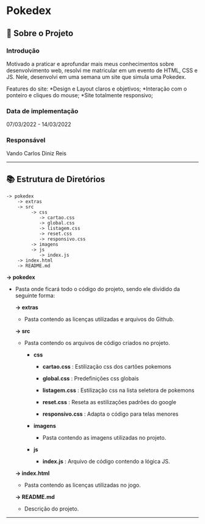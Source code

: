 # Pokedex
## 🔎 Sobre o Projeto
### Introdução

Motivado a praticar e aprofundar mais meus conhecimentos sobre desenvolvimento web, resolvi me matricular em um evento de HTML, CSS e JS. Nele, desenvolvi em uma semana um site que simula uma Pokedex.

Features do site:
*Design e Layout claros e objetivos;
*Interação com o ponteiro e cliques do mouse;
*Site totalmente responsivo;

### Data de implementação
07/03/2022 - 14/03/2022

### Responsável
Vando Carlos Diniz Reis

---
## 📚 Estrutura de Diretórios 
```
-> pokedex
    -> extras
    -> src
         -> css
            -> cartao.css
            -> global.css
            -> listagem.css
            -> reset.css
            -> responsivo.css
         -> imagens
         -> js
            -> index.js
    -> index.html
    -> README.md
```
__-> pokedex__
- Pasta onde ficará todo o código do projeto, sendo ele dividido da seguinte forma:

  __-> extras__
  - Pasta contendo as licenças utilizadas e arquivos do Github.
  
  __-> src__
  - Pasta contendo os arquivos de código criados no projeto.
  
    - __css__
    
      - __cartao.css__ : Estilização css dos cartões pokemons 
        
      - __global.css__ : Predefinições css globais
        
      - __listagem.css__ : Estilização css na lista seletora de pokemons
        
      - __reset.css__ : Reseta as estilizações padrões do google
        
      - __responsivo.css__ : Adapta o código para telas menores
      
    - __imagens__
      - Pasta contendo as imagens utilizadas no projeto.
      
    - __js__
    
      - __index.js__ : Arquivo de código contendo a lógica JS.
      
  __-> index.html__
  - Pasta contendo as licenças utilizadas no jogo.
  
  __-> README.md__
  - Descrição do projeto.

---
